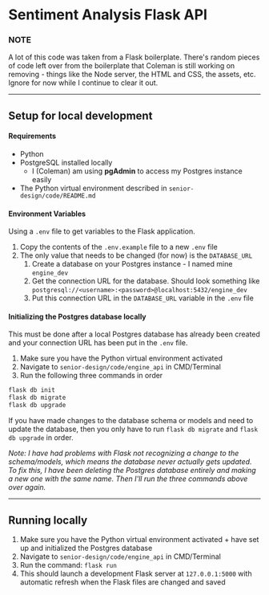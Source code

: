 # Sentiment Analysis Flask API

### NOTE

A lot of this code was taken from a Flask boilerplate. There's random pieces of code left over from the boilerplate that Coleman is still working on removing - things like the Node server, the HTML and CSS, the assets, etc. Ignore for now while I continue to clear it out.

---

## Setup for local development

#### Requirements

- Python
- PostgreSQL installed locally
    - I (Coleman) am using **pgAdmin** to access my Postgres instance easily
- The Python virtual environment described in `senior-design/code/README.md`


#### Environment Variables

Using a `.env` file to get variables to the Flask application. 

1. Copy the contents of the `.env.example` file to a new `.env` file
1. The only value that needs to be changed (for now) is the `DATABASE_URL`
    1. Create a database on your Postgres instance - I named mine `engine_dev`
    1. Get the connection URL for the database. Should look something like `postgresql://<username>:<password>@localhost:5432/engine_dev`
    1. Put this connection URL in the `DATABASE_URL` variable in the `.env` file
    
#### Initializing the Postgres database locally

This must be done after a local Postgres database has already been created and your connection URL has been put in the `.env` file.

1. Make sure you have the Python virtual environment activated
1. Navigate to `senior-design/code/engine_api` in CMD/Terminal
1. Run the following three commands in order
```bash
flask db init
flask db migrate
flask db upgrade
```

If you have made changes to the database schema or models and need to update the database, then you only have to run `flask db migrate` and `flask db upgrade` in order.

_Note: I have had problems with Flask not recognizing a change to the schema/models, which means the database never actually gets updated. To fix this, I have been deleting the Postgres database entirely and making a new one with the same name. Then I'll run the three commands above over again._
    
---

## Running locally

1. Make sure you have the Python virtual environment activated + have set up and initialized the Postgres database
1. Navigate to `senior-design/code/engine_api` in CMD/Terminal
1. Run the command: `flask run`
1. This should launch a development Flask server at `127.0.0.1:5000` with automatic refresh when the Flask files are changed and saved
